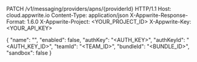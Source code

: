 PATCH /v1/messaging/providers/apns/{providerId} HTTP/1.1
Host: cloud.appwrite.io
Content-Type: application/json
X-Appwrite-Response-Format: 1.6.0
X-Appwrite-Project: &lt;YOUR_PROJECT_ID&gt;
X-Appwrite-Key: &lt;YOUR_API_KEY&gt;

{
  "name": "<NAME>",
  "enabled": false,
  "authKey": "<AUTH_KEY>",
  "authKeyId": "<AUTH_KEY_ID>",
  "teamId": "<TEAM_ID>",
  "bundleId": "<BUNDLE_ID>",
  "sandbox": false
}
